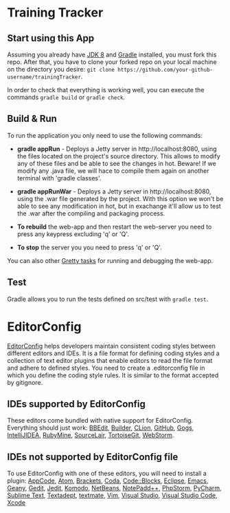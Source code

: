 # Training Tracker

## Start using this App

Assuming you already have [JDK 8](http://www.oracle.com/technetwork/java/javase/downloads/jdk8-downloads-2133151.html) and [Gradle](https://docs.gradle.org/current/userguide/installation.html) installed, you must fork this repo. After that, you have to clone your forked repo on your local machine on the directory you desire: `git clone https://github.com/your-github-username/trainingTracker`.

In order to check that everything is working well, you can execute the commands `gradle build` or `gradle check`.

## Build & Run

To run the application you only need to use the following commands:

- **gradle appRun** - Deploys a Jetty server in http://localhost:8080, using the files located on the project's source directory.
This allows to modify any of these files and be able to see the changes in hot. Beware! If we modify any .java file, 
we will hace to compile them again on another terminal with 'gradle classes'.

- **gradle appRunWar** - Deploys a Jetty server in http://localhost:8080, using the .war file generated by the project. With this option
we won't be able to see any modification in hot, but in exachange it'll allow us to test the .war after the compiling and 
packaging process.

- **To rebuild** the web-app and then restart the web-server you need to press any keypress excluding 'q' or 'Q'.

- **To stop** the server you you need to press 'q' or 'Q'.

You can also other [Gretty tasks](http://akhikhl.github.io/gretty-doc/Gretty-tasks) for running and debugging the web-app.

## Test

Gradle allows you to run the tests defined on src/test with `gradle test`.

# EditorConfig 
[EditorConfig](http://editorconfig.org/) helps developers maintain consistent coding styles between different editors and IDEs. It is a file format for defining coding styles and a collection of text editor plugins that enable editors to read the file format and adhere to defined styles.
You need to create a .editorconfig file in which you define the coding style rules. It is similar to the format accepted by gitignore.

## IDEs supported by EditorConfig
These editors come bundled with native support for EditorConfig. Everything should just work: [BBEdit](http://www.barebones.com/support/technotes/editorconfig.html), [Builder](https://wiki.gnome.org/Apps/Builder/Features#EditorConfig), [CLion](https://github.com/JetBrains/intellij-community/tree/master/plugins/editorconfig), [GitHub](https://github.com/RReverser/github-editorconfig#readme), [Gogs](https://gogs.io/), [IntelliJIDEA](https://github.com/JetBrains/intellij-community/tree/master/plugins/editorconfig), [RubyMine](https://github.com/JetBrains/intellij-community/tree/master/plugins/editorconfig), [SourceLair](https://www.sourcelair.com/features/editorconfig), [TortoiseGit](https://tortoisegit.org/), [WebStorm](https://github.com/JetBrains/intellij-community/tree/master/plugins/editorconfig).

## IDEs not supported by EditorConfig file

To use EditorConfig with one of these editors, you will need to install a plugin: [AppCode](https://plugins.jetbrains.com/plugin/7294), [Atom](https://github.com/sindresorhus/atom-editorconfig#readme), [Brackets](https://github.com/kidwm/brackets-editorconfig/), [Coda](https://panic.com/coda/plugins.php#Plugins), [Code::Blocks](https://github.com/editorconfig/editorconfig-codeblocks#readme), [Eclipse](https://github.com/ncjones/editorconfig-eclipse#readme), [Emacs](https://github.com/editorconfig/editorconfig-emacs#readme), [Geany](https://github.com/editorconfig/editorconfig-geany#readme), [Gedit](https://github.com/editorconfig/editorconfig-gedit#readme), [Jedit](https://github.com/editorconfig/editorconfig-jedit#readme), [Komodo](http://komodoide.com/packages/addons/editorconfig/), [NetBeans](https://github.com/welovecoding/editorconfig-netbeans#readme), [NotePadd++](https://github.com/editorconfig/editorconfig-notepad-plus-plus#readme), [PhpStorm](https://plugins.jetbrains.com/plugin/7294), [PyCharm](https://plugins.jetbrains.com/plugin/7294), [Sublime Text](https://github.com/sindresorhus/editorconfig-sublime#readme), [Textadept](https://github.com/editorconfig/editorconfig-textadept#readme), [textmate](https://github.com/Mr0grog/editorconfig-textmate#readme), [Vim](https://github.com/editorconfig/editorconfig-vim#readme), [Visual Studio](https://github.com/editorconfig/editorconfig-visualstudio#readme), [Visual Studio Code](https://marketplace.visualstudio.com/items?itemName=EditorConfig.EditorConfig), [Xcode](https://github.com/MarcoSero/EditorConfig-Xcode)
